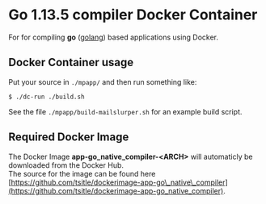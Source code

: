 # Go 1.13.5 compiler Docker Container

For for compiling **go** ([golang](https://golang.org/)) based applications using Docker.

## Docker Container usage

Put your source in `./mpapp/` and then run something like:

```
$ ./dc-run ./build.sh
```

See the file `./mpapp/build-mailslurper.sh` for an example build script.

## Required Docker Image
The Docker Image **app-go\_native\_compiler-\<ARCH\>** will automaticly be downloaded from the Docker Hub.  
The source for the image can be found here [https://github.com/tsitle/dockerimage-app-go\_native\_compiler](https://github.com/tsitle/dockerimage-app-go_native_compiler).
